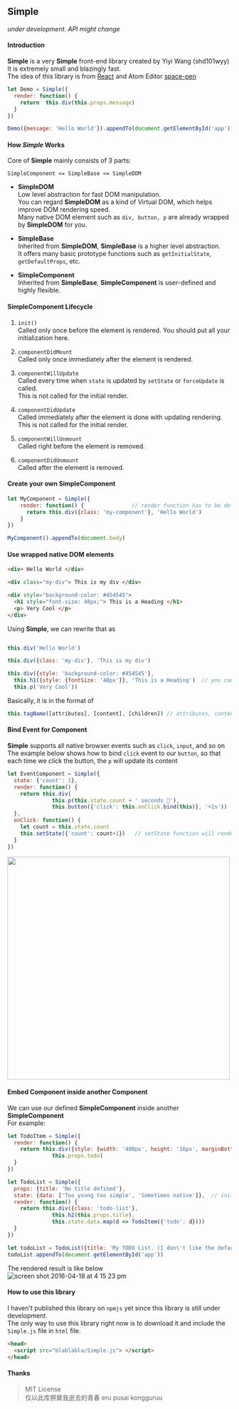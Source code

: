 ## Simple
*under development. API might change*

#### Introduction
**Simple** is a very **Simple** front-end library created by Yiyi Wang (shd101wyy)  
It is extremely small and blazingly fast.  
The idea of this library is from [React](https://facebook.github.io/react/) and Atom Editor [space-pen](https://github.com/atom-archive/space-pen)

```javascript
let Demo = Simple({
  render: function() {
    return  this.div(this.props.message)
  }
})

Demo({message: 'Hello World'}).appendTo(document.getElementById('app'))
```

#### How *Simple* Works
Core of **Simple** mainly consists of 3 parts:
```
SimpleComponent <= SimpleBase <= SimpleDOM
```
* **SimpleDOM**  
Low level abstraction for fast DOM manipulation.  
You can regard **SimpleDOM** as a kind of Virtual DOM, which helps improve DOM rendering speed.  
Many native DOM element such as `div, button, p` are already wrapped by **SimpleDOM** for you.

* **SimpleBase**  
Inherited from **SimpleDOM**, **SimpleBase** is a higher level abstraction.  
It offers many basic prototype functions such as `getInitialState`, `getDefaultProps`, etc.  

* **SimpleComponent**  
Inherited from **SimpleBase**, **SimpleComponent** is user-defined and highly flexible.  

#### SimpleComponent Lifecycle  
1. `init()`  
Called only once before the element is rendered. You should put all your initialization here.  

2. `componentDidMount`  
Called only once immediately after the element is rendered.  

3. `componentWillUpdate`  
Called every time when `state` is updated by `setState` or `forceUpdate` is called.   
This is not called for the initial render.  

4. `componentDidUpdate`  
Called immediately after the element is done with updating rendering.  
This is not called for the initial render.  

5. `componentWillUnmount`  
Called right before the element is removed.  

6. `componentDidUnmount`  
Called after the element is removed.  

#### Create your own SimpleComponent  
```javascript
let MyComponent = Simple({            
    render: function() {               // render function has to be defined.
      return this.div({class: 'my-component'}, 'Hello World')
    }
})

MyComponent().appendTo(document.body)
```

#### Use wrapped native DOM elements
```html
<div> Hello World </div>

<div class="my-div"> This is my div </div>

<div style="background-color: #454545">
  <h1 style="font-size: 48px;"> This is a Heading </h1>
  <p> Very Cool </p>
</div>
```
Using **Simple**, we can rewrite that as
```javascript

this.div('Hello World')

this.div({class: 'my-div'}, 'This is my div')

this.div({style: 'background-color: #454545'},
  this.h1({style: {fontSize: '48px'}}, 'This is a Heading')  // you can also define style as Object
  this.p('Very Cool'))
```

Basically, it is in the format of
```javascript
this.tagName([attributes], [content], [children]) // attributes, content, children can be omitted
```

#### Bind Event for Component
**Simple** supports all native browser events such as `click`, `input`, and so on  
The example below shows how to bind `click` event to our `button`, so that each time we click the button, the `p` will update its content
```javascript
let EventComponent = Simple({
  state: {'count': 1},
  render: function() {
    return this.div(
              this.p(this.state.count + ' seconds 🐸'),
              this.button({'click': this.onClick.bind(this)}, '+1s'))
  },
  onClick: function() {
    let count = this.state.count
    this.setState({'count': count+1})   // setState function will render the element again
  }
})
```
<img src="https://cloud.githubusercontent.com/assets/1908863/14619875/5093c6ac-057f-11e6-8f80-67f90a614115.gif" width=500>

#### Embed Component inside another Component
We can use our defined **SimpleComponent** inside another **SimpleComponent**  
For example:
```javascript
let TodoItem = Simple({
  render: function() {
    return this.div({style: {width: '400px', height: '16px', marginBottom: '6px'}},
              this.props.todo)
  }
})

let TodoList = Simple({
  props: {title: 'No title defined'},
  state: {data: ['Too young too simple', 'Sometimes native']},  // initial state
  render: function() {
    return this.div({class: 'todo-list'},
              this.h2(this.props.title),
              this.state.data.map(d => TodoItem({'todo': d})))
  }
})

let todoList = TodoList({title: 'My TODO List. (I don\'t like the default one)'})
todoList.appendTo(document.getElementById('app'))
```

The rendered result is like below   
![screen shot 2016-04-18 at 4 15 23 pm](https://cloud.githubusercontent.com/assets/1908863/14620133/cd886b12-0580-11e6-9dee-039e966591ec.png)


#### How to use this library
I haven't published this library on `npmjs` yet since this library is still under development.  
The only way to use this library right now is to download it and include the `Simple.js` file in `html` file.  

```html
<head>
  <script src="blablabla/Simple.js"> </script>
</head>
```

#### Thanks

> MIT License  
仅以此库祭奠我逝去的青春 eru pusai kongguruu
